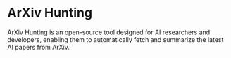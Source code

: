 # ArXiv Hunting

ArXiv Hunting is an open-source tool designed for AI researchers and developers, enabling them to automatically fetch and summarize the latest AI papers from ArXiv.
